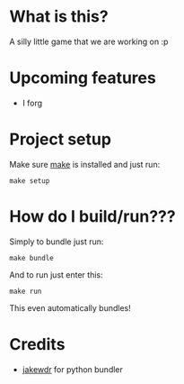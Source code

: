 # What is this?

A silly little game that we are working on :p

# Upcoming features

 - I forg

# Project setup

Make sure [make](https://www.gnu.org/software/make/#download) is installed and just run:

    make setup

# How do I build/run???

Simply to bundle just run:

    make bundle

And to run just enter this:

    make run

This even automatically bundles!

# Credits

 - [jakewdr](https://github.com/jakewdr) for python bundler
